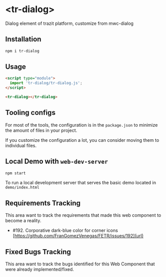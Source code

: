 # \<tr-dialog>
Dialog element of trazit platform, customize from mwc-dialog

## Installation

```bash
npm i tr-dialog
```

## Usage

```html
<script type="module">
  import 'tr-dialog/tr-dialog.js';
</script>

<tr-dialog></tr-dialog>
```



## Tooling configs

For most of the tools, the configuration is in the `package.json` to minimize the amount of files in your project.

If you customize the configuration a lot, you can consider moving them to individual files.

## Local Demo with `web-dev-server`

```bash
npm start
```

To run a local development server that serves the basic demo located in `demo/index.html`


## Requirements Tracking

This area want to track the requirements that made this web component to become a reality.

- #192. Corporative dark-blue color for corner icons [https://github.com/FranGomezVenegas/FETR/issues/192](url)


## Fixed Bugs Tracking

This area want to track the bugs identified for this Web Component that were already implemented/fixed.



